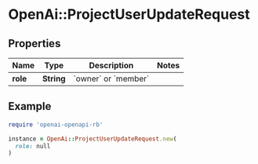 # OpenAi::ProjectUserUpdateRequest

## Properties

| Name | Type | Description | Notes |
| ---- | ---- | ----------- | ----- |
| **role** | **String** | &#x60;owner&#x60; or &#x60;member&#x60; |  |

## Example

```ruby
require 'openai-openapi-rb'

instance = OpenAi::ProjectUserUpdateRequest.new(
  role: null
)
```


